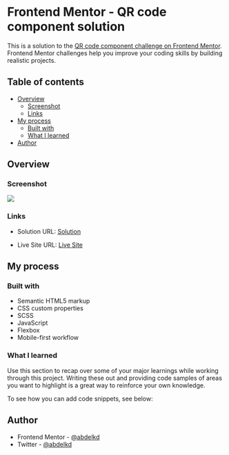 # Frontend Mentor - QR code component solution

This is a solution to the [QR code component challenge on Frontend Mentor](https://www.frontendmentor.io/challenges/qr-code-component-iux_sIO_H). Frontend Mentor challenges help you improve your coding skills by building realistic projects. 

## Table of contents

- [Overview](#overview)
  - [Screenshot](#screenshot)
  - [Links](#links)
- [My process](#my-process)
  - [Built with](#built-with)
  - [What I learned](#what-i-learned)
- [Author](#author)

## Overview

### Screenshot

![](./screenshot.jpg)

### Links

- Solution URL: [Solution](https://github.com/abdelkd/frontend-mentor-challenges/tree/main/interactive-rating-component)
<!-- TODO update live site -->
- Live Site URL: [Live Site](https://frabjous-palmier-aad0f0.netlify.app/)

## My process

### Built with

- Semantic HTML5 markup
- CSS custom properties
- SCSS
- JavaScript
- Flexbox
- Mobile-first workflow

### What I learned

Use this section to recap over some of your major learnings while working through this project. Writing these out and providing code samples of areas you want to highlight is a great way to reinforce your own knowledge.

To see how you can add code snippets, see below:

## Author
- Frontend Mentor - [@abdelkd](https://www.frontendmentor.io/profile/abdelkd)
- Twitter - [@abdelkd](https://www.twitter.com/abdelkd)